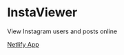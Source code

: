 # InstaViewer

View Instagram users and posts online

[Netlify App](https://insta-viewer.netlify.app)
